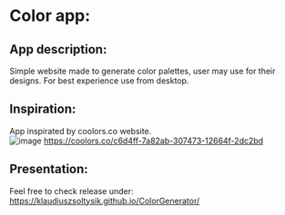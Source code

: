 # Color app:
## App description:
Simple website made to generate color palettes, user may use for their designs. For best experience use from desktop.
## Inspiration:
App inspirated by coolors.co website.    
![image](https://user-images.githubusercontent.com/109976941/207610474-f5780a07-082c-415e-8e09-7cdc3f3f6867.png)
https://coolors.co/c6d4ff-7a82ab-307473-12664f-2dc2bd
## Presentation:
Feel free to check release under: https://klaudiuszsoltysik.github.io/ColorGenerator/
